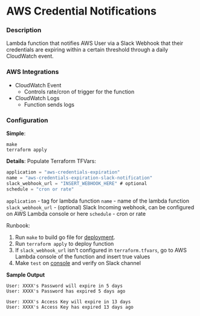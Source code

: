# AWS Credential Notifications

### Description
Lambda function that notifies AWS User via a Slack Webhook that their credentials are expiring within a certain threshold through a daily CloudWatch event.

### AWS Integrations
- CloudWatch Event
  - Controls rate/cron of trigger for the function
- CloudWatch Logs
  - Function sends logs

### Configuration
**Simple**:
```shell
make 
terraform apply 
```

**Details**:
Populate Terraform TFVars:
```c
application = "aws-credentials-expiration"
name = "aws-credentials-expiration-slack-notification"
slack_webhook_url = "INSERT_WEBHOOK_HERE" # optional
schedule = "cron or rate"
```

`application` - tag for lambda function
`name` - name of the lambda function 
`slack_webhook_url` - (optional) Slack Incoming webhook, can be configured on AWS Lambda console or here
`schedule` - cron or rate

Runbook:   
1. Run `make` to build go file for [deployment](https://docs.aws.amazon.com/lambda/latest/dg/golang-package.html).
2. Run `terraform apply` to deploy function
3. If `slack_webhook_url` isn't configured in `terraform.tfvars`, go to AWS Lambda console of the function and insert true values
4. Make `test` on [console](https://console.aws.amazon.com/lambda/home?region=us-east-1#/functions) and verify on Slack channel

**Sample Output**
```
User: XXXX's Password will expire in 5 days
User: XXXX's Password has expired 5 days ago

User: XXXX's Access Key will expire in 13 days
User: XXXX's Access Key has expired 13 days ago
```

